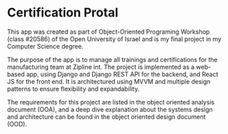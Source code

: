 # Certification Protal
This app was created as part of Object-Oriented Programing Workshop (class #20586) of the Open University of Israel and is my final project in my Computer Science degree.

The purpose of the app is to manage all trainings and certifications for the manufacturing team at Zipline int.
The project is implemented as a web-based app, using Django and Django REST API for the backend, and React JS for the front end.
It is architectured using MVVM and multiple design patterns to ensure flexibility and expandability. 

The requirements for this project are listed in the object oriented analysis document (OOA), and a deep dive explanation about the systems design and architecture can be found in the object oriented design document (OOD).
